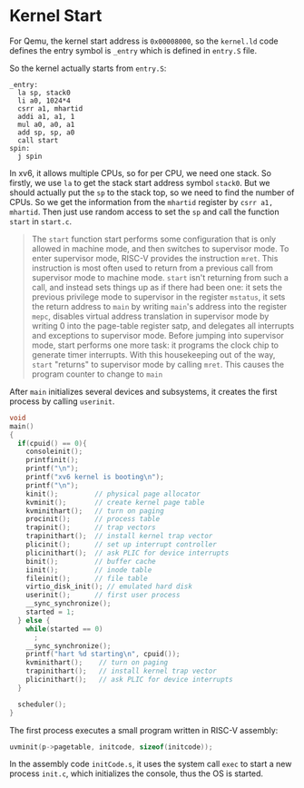 # Kernel Start

For Qemu, the kernel start address is `0x00008000`, so the `kernel.ld` code defines
the entry symbol is `_entry` which is defined in `entry.S` file.

So the kernel actually starts from `entry.S`:

```assembly
_entry:
  la sp, stack0
  li a0, 1024*4
  csrr a1, mhartid
  addi a1, a1, 1
  mul a0, a0, a1
  add sp, sp, a0
  call start
spin:
  j spin
```

In xv6, it allows multiple CPUs, so for per CPU, we need one stack.
So firstly, we use `la` to get the stack start address symbol `stack0`.
But we should actually put the `sp` to the stack top, so we need to find the
number of CPUs.
So we get the information from the `mhartid` register by `csrr a1, mhartid`.
Then just use random access to set the `sp` and call the function `start`
in `start.c`.

> The `start` function start performs some configuration that is only allowed in machine mode, and
> then switches to supervisor mode. To enter supervisor mode, RISC-V provides the instruction
> `mret`. This instruction is most often used to return from a previous call from supervisor mode to
> machine mode. `start` isn't returning from such a call, and instead sets things up as if there had
> been one: it sets the previous privilege mode to supervisor in the register `mstatus`, it sets the
> return address to `main` by writing `main`'s address into the register `mepc`,
> disables virtual address translation in supervisor mode by writing 0
> into the page-table register satp, and delegates all interrupts and exceptions to supervisor mode.
> Before jumping into supervisor mode, start performs one more task: it programs the clock
> chip to generate timer interrupts. With this housekeeping out of the way, `start`
> "returns" to supervisor mode by calling `mret`. This causes the program counter to change to `main`

After `main` initializes several devices and subsystems, it creates
the first process by calling `userinit`.

```c
void
main()
{
  if(cpuid() == 0){
    consoleinit();
    printfinit();
    printf("\n");
    printf("xv6 kernel is booting\n");
    printf("\n");
    kinit();         // physical page allocator
    kvminit();       // create kernel page table
    kvminithart();   // turn on paging
    procinit();      // process table
    trapinit();      // trap vectors
    trapinithart();  // install kernel trap vector
    plicinit();      // set up interrupt controller
    plicinithart();  // ask PLIC for device interrupts
    binit();         // buffer cache
    iinit();         // inode table
    fileinit();      // file table
    virtio_disk_init(); // emulated hard disk
    userinit();      // first user process
    __sync_synchronize();
    started = 1;
  } else {
    while(started == 0)
      ;
    __sync_synchronize();
    printf("hart %d starting\n", cpuid());
    kvminithart();    // turn on paging
    trapinithart();   // install kernel trap vector
    plicinithart();   // ask PLIC for device interrupts
  }

  scheduler();
}
```

The first process executes a small program written in RISC-V assembly:

```c
uvminit(p->pagetable, initcode, sizeof(initcode));
```

In the assembly code `initCode.s`, it uses the system call `exec` to
start a new process `init.c`, which initializes the console, thus
the OS is started.
